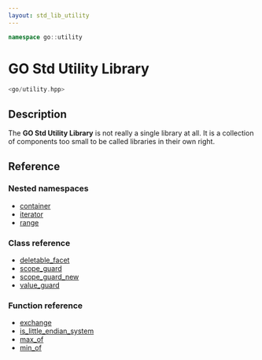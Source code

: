 ```yaml
---
layout: std_lib_utility
---
```


```c++
namespace go::utility
```

# GO Std Utility Library

```c++
<go/utility.hpp>
```

## Description

The **GO Std Utility Library** is not really a single library at all. It is a collection
of components too small to be called libraries in their own right.

## Reference

### Nested namespaces

* [container](./container/container.html)
* [iterator](./iterator/iterator.html)
* [range](./range/range.html)

### Class reference

* [deletable_facet](./class_template_deletable_facet.html)
* [scope_guard](./class_scope_guard.html)
* [scope_guard_new](./class_template_scope_guard_new.html)
* [value_guard](./class_template_value_guard.html)

### Function reference

* [exchange](./function_template_exchange.html)
* [is_little_endian_system](./function_is_little_endian_system.html)
* [max_of](./function_template_min_max.html)
* [min_of](./function_template_min_max.html)

